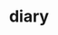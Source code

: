 ---
layout: category
title: diary
permalink: '/categories/diary'
background: '/img/DSC00300.JPG'
---